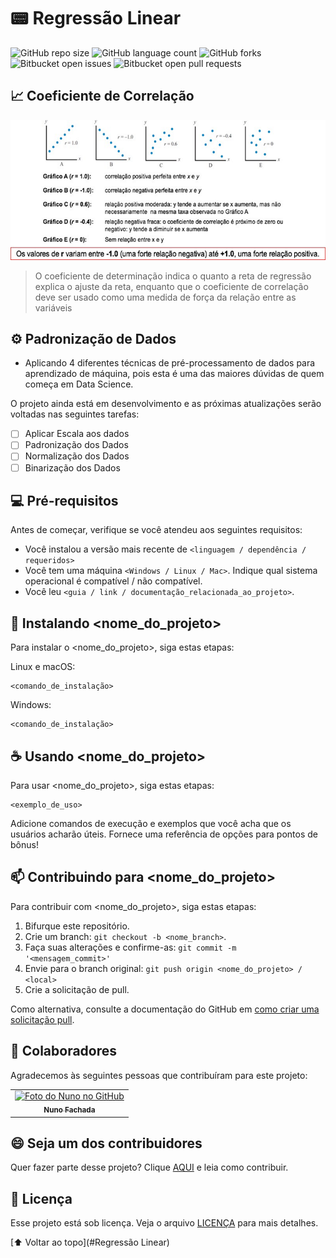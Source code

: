 # 📟 Regressão Linear

<!---Esses são exemplos. Veja https://shields.io para outras pessoas ou para personalizar este conjunto de escudos. Você pode querer incluir dependências, status do projeto e informações de licença aqui--->

![GitHub repo size](https://img.shields.io/github/repo-size/ROGERIOPDOSSANTOS/README-template?style=for-the-badge)
![GitHub language count](https://img.shields.io/github/languages/count/ROGERIOPDOSSANTOS/README-template?style=for-the-badge)
![GitHub forks](https://img.shields.io/github/forks/ROGERIOPDOSSANTOS/README-template?style=for-the-badge)
![Bitbucket open issues](https://img.shields.io/bitbucket/issues/ROGERIOPDOSSANTOS/README-template?style=for-the-badge) 
![Bitbucket open pull requests](https://img.shields.io/bitbucket/pr-raw/ROGERIOPDOSSANTOS/README-template?style=for-the-badge)

## 📈 Coeficiente de Correlação


<img src="correlacao.png" alt="exemplo">


> O coeficiente de determinação indica o quanto a reta de regressão explica o ajuste da reta, enquanto que o coeficiente de correlação deve ser usado como uma medida de força da relação entre as variáveis


## ⚙️ Padronização de Dados

* Aplicando 4 diferentes técnicas de pré-processamento de dados para aprendizado de máquina, pois esta é uma das maiores dúvidas de quem começa em Data Science.

O projeto ainda está em desenvolvimento e as próximas atualizações serão voltadas nas seguintes tarefas:

- [ ] Aplicar Escala aos dados
- [ ] Padronização dos Dados
- [ ] Normalização dos Dados
- [ ] Binarização dos Dados

## 💻 Pré-requisitos

Antes de começar, verifique se você atendeu aos seguintes requisitos:
<!---Estes são apenas requisitos de exemplo. Adicionar, duplicar ou remover conforme necessário--->
* Você instalou a versão mais recente de `<linguagem / dependência / requeridos>`
* Você tem uma máquina `<Windows / Linux / Mac>`. Indique qual sistema operacional é compatível / não compatível.
* Você leu `<guia / link / documentação_relacionada_ao_projeto>`.

## 🚀 Instalando <nome_do_projeto>

Para instalar o <nome_do_projeto>, siga estas etapas:

Linux e macOS:
```
<comando_de_instalação>
```

Windows:
```
<comando_de_instalação>
```

## ☕ Usando <nome_do_projeto>

Para usar <nome_do_projeto>, siga estas etapas:

```
<exemplo_de_uso>
```

Adicione comandos de execução e exemplos que você acha que os usuários acharão úteis. Fornece uma referência de opções para pontos de bônus!

## 📫 Contribuindo para <nome_do_projeto>
<!---Se o seu README for longo ou se você tiver algum processo ou etapas específicas que deseja que os contribuidores sigam, considere a criação de um arquivo CONTRIBUTING.md separado--->
Para contribuir com <nome_do_projeto>, siga estas etapas:

1. Bifurque este repositório.
2. Crie um branch: `git checkout -b <nome_branch>`.
3. Faça suas alterações e confirme-as: `git commit -m '<mensagem_commit>'`
4. Envie para o branch original: `git push origin <nome_do_projeto> / <local>`
5. Crie a solicitação de pull.

Como alternativa, consulte a documentação do GitHub em [como criar uma solicitação pull](https://help.github.com/en/github/collaborating-with-issues-and-pull-requests/creating-a-pull-request).

## 🤝 Colaboradores

Agradecemos às seguintes pessoas que contribuíram para este projeto:

<table>
  <tr>
    <td align="center">
      <a href="#">
        <img src="https://avatars3.githubusercontent.com/u/31936044" width="100px;" alt="Foto do Nuno no GitHub"/><br>
        <sub>
          <b>Nuno Fachada</b>
        </sub>
      </a>
    </td>
       
  </tr>
</table>


## 😄 Seja um dos contribuidores<br>

Quer fazer parte desse projeto? Clique [AQUI](CONTRIBUTING.md) e leia como contribuir.

## 📝 Licença

Esse projeto está sob licença. Veja o arquivo [LICENÇA](LICENSE.md) para mais detalhes.

[⬆ Voltar ao topo](#Regressão Linear)<br>
